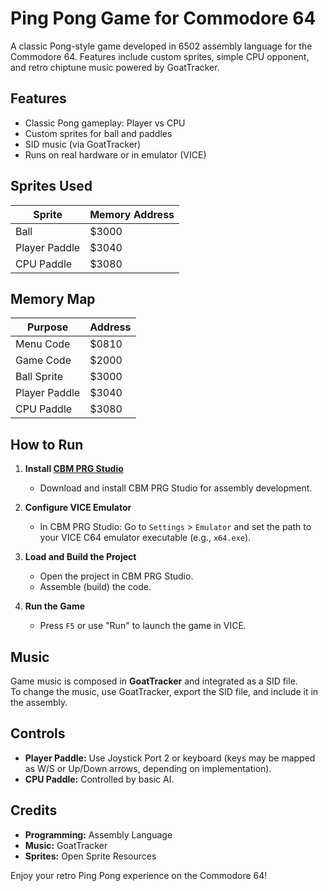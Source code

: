 # Ping Pong Game for Commodore 64

A classic Pong-style game developed in 6502 assembly language for the Commodore 64. Features include custom sprites, simple CPU opponent, and retro chiptune music powered by GoatTracker.

## Features

- Classic Pong gameplay: Player vs CPU
- Custom sprites for ball and paddles
- SID music (via GoatTracker)
- Runs on real hardware or in emulator (VICE)



## Sprites Used

| Sprite           | Memory Address |
|------------------|---------------|
| Ball             | $3000          |
| Player Paddle    | $3040          |
| CPU Paddle       | $3080          |



## Memory Map

| Purpose      | Address   |
|--------------|-----------|
| Menu Code    | $0810     |
| Game Code    | $2000     |
| Ball Sprite  | $3000     |
| Player Paddle| $3040     |
| CPU Paddle   | $3080     |


## How to Run

1. **Install [CBM PRG Studio](https://www.ajordison.co.uk/)**  
   - Download and install CBM PRG Studio for assembly development.

2. **Configure VICE Emulator**  
   - In CBM PRG Studio: Go to `Settings` > `Emulator` and set the path to your VICE C64 emulator executable (e.g., `x64.exe`).

3. **Load and Build the Project**  
   - Open the project in CBM PRG Studio.
   - Assemble (build) the code.

4. **Run the Game**  
   - Press `F5` or use "Run" to launch the game in VICE.



## Music

Game music is composed in **GoatTracker** and integrated as a SID file.  
To change the music, use GoatTracker, export the SID file, and include it in the assembly.



## Controls

- **Player Paddle:** Use Joystick Port 2 or keyboard (keys may be mapped as W/S or Up/Down arrows, depending on implementation).
- **CPU Paddle:** Controlled by basic AI.



## Credits

- **Programming:** Assembly Language
- **Music:** GoatTracker
- **Sprites:** Open Sprite Resources





Enjoy your retro Ping Pong experience on the Commodore 64!
